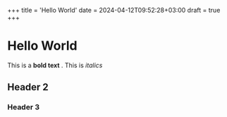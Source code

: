+++
title = 'Hello World'
date = 2024-04-12T09:52:28+03:00
draft = true
+++


# Hello World

This is a **bold text** . This is *italics*

## Header 2

### Header 3